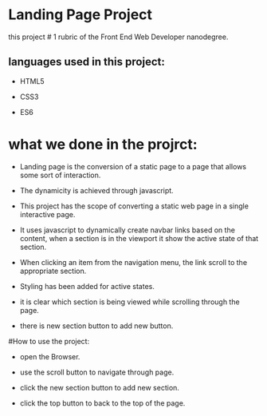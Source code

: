 # Landing Page Project
this project # 1 rubric of the Front End Web Developer nanodegree.

## languages used in this project: 

- HTML5 
 
- CSS3

- ES6

# what we done in the projrct:

- Landing page is the conversion of a static page to a page that allows some sort of interaction. 

- The dynamicity is achieved through javascript.

- This project has the scope of converting a static web page in a single interactive page.

- It uses javascript to dynamically create navbar links based on the content, when a section is in the viewport it show the active state of that section.

- When clicking an item from the navigation menu, the link scroll to the appropriate section.

- Styling has been added for active states.

- it is clear which section is being viewed while scrolling through the page.

- there is new section button to add new button.

#How to use the project:
 
- open the Browser. 

- use the scroll button to navigate through page.

- click the new section button to add new section.

- click the top button to back to the top of the page.
